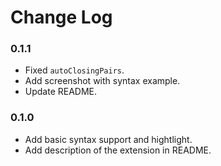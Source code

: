 # Change Log

### 0.1.1

- Fixed `autoClosingPairs`.
- Add screenshot with syntax example.
- Update README.

### 0.1.0

- Add basic syntax support and hightlight. 
- Add description of the extension in README.
